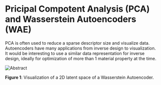 # Pricipal Compotent Analysis (PCA) and Wasserstein Autoencoders (WAE)

PCA is often used to reduce a sparse descriptor size and visualize data. Autoencoders have many applications from inverse design to visualization. It would be interesting to use a similar data representation for inverse design, ideally for optimization of more than 1 material property at the time.

![Abstract](https://github.com/hostas/EDA-and-ML-for-Perovskites/blob/master/Graphics/WAE.png)

**Figure 1**:  Visualization of a 2D latent space of a Wasserstein Autoencoder.
